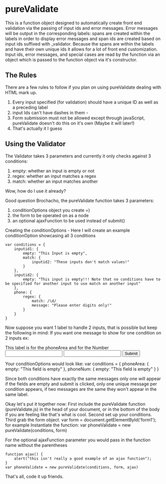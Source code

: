 pureValidate
================================

This is a function object designed to automatically create front end validation via the passing of input ids and error messages. Error messages will be output in the corresponding labels: spans are created within the labels in order to display error messages and span ids are created based on input ids suffixed with _validator. Because the spans are within the labels and have their own unique ids it allows for a lot of front end customization. Input ids, error messages, and special cases are read by the function via an object which is passed to the function object via it's constructor. 

The Rules
---------

There are a few rules to follow if you plan on using pureValidate dealing with HTML mark up.

1. Every input specified (for validation) should have a unique ID as well as a preceding label
2. input Ids can't have dashes in them - 
3. Form submission must not be allowed except through javaScript, pureValidate doesn't do this on it's own (Maybe it will later!)
4. That's actually it I guess

Using the Validator
-------------------

The Validator takes 3 parameters and currently it only checks against 3 conditions:
1. empty: whether an input is empty or not
2. regex: whether an input matches a regex
3. match: whether an input matches another

Wow, how do I use it already?

Good question Brochacho, the pureValidate function takes 3 parameters:
1. conditionOptions object you create =)
2. the form to be operated on as a node
3. an optional ajaxFunction to be used instead of submit()

Creating the conditionOptions - Here I will create an example conditionOption showcasing all 3 conditions

    var conditions = {
    	inputid1: {
    		empty: "This Input is empty",
    		match: {
    			inputid2: "These inputs don't match values!"
    		}
    	},
    	inputid2: {
    		empty: "This input is empty!!! Note that no conditions have to be specified for another input to use match on another input"
    	},
    	phone: {
    		regex: {
    			match: /\d/
    			message: "Please enter digits only!"
    		}
    	}
    }

Now suppose you want 1 label to handle 2 inputs, that is possible but keep the following in mind: 
If you want one message to show for one condition on 2 inputs ex:
	<form id="form1">
		<label> This label is for the phoneArea and for the Number </label>
		<input id="phoneArea" type="text" />
		<input id="phoneNum" type="text" />
		<input type="submit" />
	</form>
Your conditionOptions would look like: 
    var conditions = {
    	phoneArea: {
    		empty: "This field is empty"
    	},
    	phoneNum: {
    		empty: "This field is empty"
    	}
    }

Since both conditions have exactly the same messages only one will appear if the fields are empty and submit is clicked, only one unique message per condition appears, if two messages are the same they won't appear in the same label.

Okay let's put it together now:
First include the pureValidate function (pureValidate.js) in the head of your document, or in the bottom of the body if you are feeling like that's what is cool.
Second set up your conditions. 
Third grab the form object. var form = document.getElementById('form1'); for example
Instantiate the function: 
    var phoneValidate = new pureValidate(conditions, form)


For the optional ajaxFunction parameter you would pass in the function name without the parentheses

    function ajax() {
    	alert("this isn't really a good example of an ajax function");
    }
    var phoneValidate = new pureValidate(conditions, form, ajax)

That's all, code it up friends. 